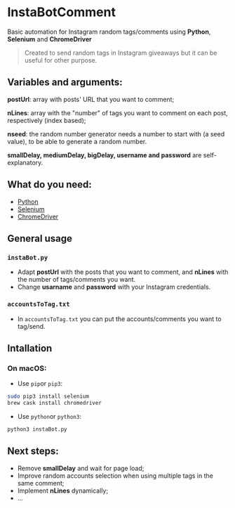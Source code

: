# InstaBotComment
Basic automation for Instagram random tags/comments using **Python**, **Selenium** and **ChromeDriver**
> Created to send random tags in Instagram giveaways but it can be useful for other purpose.

## Variables and arguments:
**postUrl**: array with posts' URL that you want to comment;

**nLines**: array with the "number" of tags you want to comment on each post, respectively (index based);

**nseed**: the random number generator needs a number to start with (a seed value), to be able to generate a random number.

**smallDelay, mediumDelay, bigDelay, username and password** are self-explanatory.

## What do you need:
- [Python](http://python.org/downloads/)
- [Selenium](https://selenium-python.readthedocs.io/installation.html)
- [ChromeDriver](http://chromedriver.chromium.org)

## General usage
### `instaBot.py`
- Adapt **postUrl** with the posts that you want to comment, and **nLines** with the number of tags/comments you want.
- Change **usarname** and **password** with your Instagram credentials.
### `accountsToTag.txt`
- In `accountsToTag.txt` you can put the accounts/comments you want to tag/send.

## Intallation
### On macOS:
- Use `pip`or `pip3`:
```bash
sudo pip3 install selenium
brew cask install chromedriver
```
- Use `python`or `python3`:
```bash
python3 instaBot.py
```

## Next steps:
- Remove **smallDelay** and wait for page load;
- Improve random accounts selection when using multiple tags in the same comment;
- Implement **nLines** dynamically;
- ...
